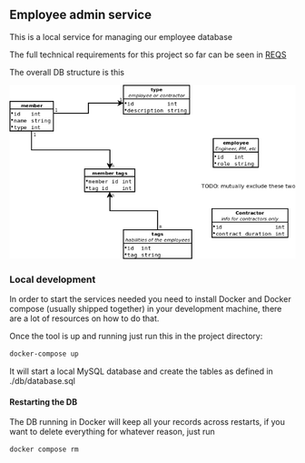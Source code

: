 ## Employee admin service

This is a local service for managing our employee database

The full technical requirements for this project so far can be seen in [REQS](PROJECT_REQS.md)

The overall DB structure is this

![DB!](./db/teams.png)

### Local development

In order to start the services needed you need to install Docker and Docker compose
(usually shipped together) in your development machine, there are a lot of resources
on how to do that.

Once the tool is up and running just run this in the project directory:
```bash
docker-compose up
```

It will start a local MySQL database and create the tables as defined in ./db/database.sql

#### Restarting the DB

The DB running in Docker will keep all your records across restarts, if you want
to delete everything for whatever reason, just run

```bash
docker compose rm
```
